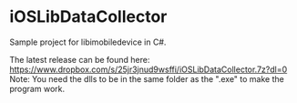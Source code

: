 # iOSLibDataCollector
Sample project for libimobiledevice in C#.

The latest release can be found here: https://www.dropbox.com/s/25jr3jnud9wsffi/iOSLibDataCollector.7z?dl=0
Note: You need the dlls to be in the same folder as the ".exe" to make the program work.
